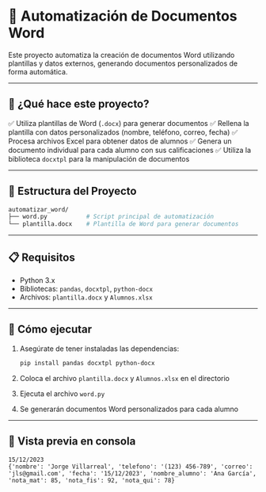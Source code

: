 # 📄 Automatización de Documentos Word

Este proyecto automatiza la creación de documentos Word utilizando plantillas y datos externos, generando documentos personalizados de forma automática.

---

## 🔧 ¿Qué hace este proyecto?

✅ Utiliza plantillas de Word (`.docx`) para generar documentos
✅ Rellena la plantilla con datos personalizados (nombre, teléfono, correo, fecha)
✅ Procesa archivos Excel para obtener datos de alumnos
✅ Genera un documento individual para cada alumno con sus calificaciones
✅ Utiliza la biblioteca `docxtpl` para la manipulación de documentos

---

## 📁 Estructura del Proyecto

```bash
automatizar_word/
├── word.py           # Script principal de automatización
└── plantilla.docx    # Plantilla de Word para generar documentos
```

---

## 📋 Requisitos

- Python 3.x
- Bibliotecas: `pandas`, `docxtpl`, `python-docx`
- Archivos: `plantilla.docx` y `Alumnos.xlsx`

---

## 🚀 Cómo ejecutar

1. Asegúrate de tener instaladas las dependencias:
   ```bash
   pip install pandas docxtpl python-docx
   ```

2. Coloca el archivo `plantilla.docx` y `Alumnos.xlsx` en el directorio

3. Ejecuta el archivo `word.py`

4. Se generarán documentos Word personalizados para cada alumno

---

## 📸 Vista previa en consola

```plaintext
15/12/2023
{'nombre': 'Jorge Villarreal', 'telefono': '(123) 456-789', 'correo': 'jls@gmail.com', 'fecha': '15/12/2023', 'nombre_alumno': 'Ana García', 'nota_mat': 85, 'nota_fis': 92, 'nota_qui': 78}
